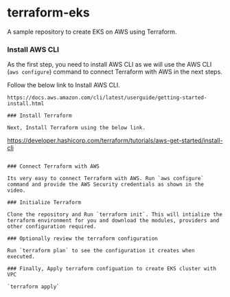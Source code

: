 # terraform-eks
A sample repository to create EKS on AWS using Terraform.

### Install AWS CLI 

As the first step, you need to install AWS CLI as we will use the AWS CLI (`aws configure`) command to connect Terraform with AWS in the next steps.

Follow the below link to Install AWS CLI.
```
https://docs.aws.amazon.com/cli/latest/userguide/getting-started-install.html

### Install Terraform

Next, Install Terraform using the below link.
```
https://developer.hashicorp.com/terraform/tutorials/aws-get-started/install-cli
```

### Connect Terraform with AWS

Its very easy to connect Terraform with AWS. Run `aws configure` command and provide the AWS Security credentials as shown in the video.

### Initialize Terraform

Clone the repository and Run `terraform init`. This will intialize the terraform environment for you and download the modules, providers and other configuration required.

### Optionally review the terraform configuration

Run `terraform plan` to see the configuration it creates when executed.

### Finally, Apply terraform configuation to create EKS cluster with VPC 

`terraform apply`
